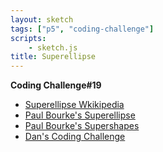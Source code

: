 ```yaml
---
layout: sketch
tags: ["p5", "coding-challenge"]
scripts: 
    - sketch.js
title: Superellipse
---
```


**Coding Challenge#19**

* [Superellipse Wkikipedia](https://en.wikipedia.org/wiki/Superellipse)
* [Paul Bourke's Superellipse](http://paulbourke.net/geometry/superellipse/)
* [Paul Bourke's Supershapes](http://paulbourke.net/geometry/supershape/)
* [Dan's Coding Challenge](https://youtu.be/z86cx2A4_3E)

